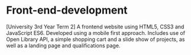 # Front-end-development
[University 3rd Year Term 2] A frontend website using HTML5, CSS3 and JavaScript ES6. Developed using a mobile first approach. Includes use of Open Library API, a simple shopping cart and a slide show of projects, as well as a landing page and qualifications page.

